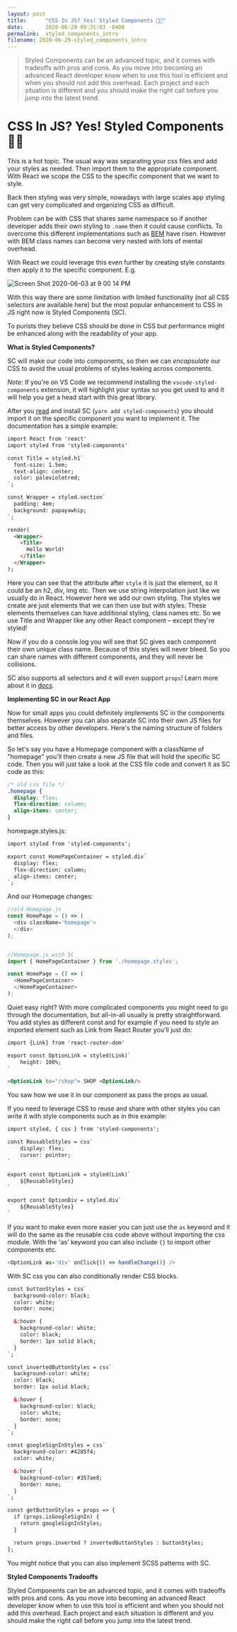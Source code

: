 ```yaml
---
layout: post
title:      "CSS In JS? Yes! Styled Components 💅🏽"
date:       2020-06-29 09:31:03 -0400
permalink:  styled_components_intro
filename: 2020-06-29-styled_components_intro
---
```


> Styled Components can be an advanced topic, and it comes with tradeoffs with pros and cons. As you move into becoming an advanced React developer know when to use this tool is efficient and when you should not add this overhead. Each project and each situation is different and you should make the right call before you jump into the latest trend. 

# CSS In JS? Yes! Styled Components 💅🏽

This is a hot topic. The usual way was separating your css files and add your styles as needed. Then import them to the appropriate component. With React we scope the CSS to the specific component that we want to style.

Back then styling was very simple, nowadays with large scales app styling can get very complicated and organizing CSS as difficult. 

Problem can be with CSS that shares same namespace so if another developer adds their own styling to `.name` then it could cause conflicts. To overcome this different implementations such as [BEM](http://getbem.com/) have risen. However with BEM class names can become very nested with lots of mental overhead. 

With React we could leverage this even further by creating style constants then apply it to the specific component. E.g.

![Screen Shot 2020-06-03 at 9 00 14 PM](https://user-images.githubusercontent.com/15071636/83706504-43ad2e80-a5dd-11ea-8564-d654dc5aa643.png)

With this way there are some limitation with limited functionality (not all CSS selectors are available here) but the most popular enhancement to CSS in JS right now is Styled Components (SC).

To purists they believe CSS should be done in CSS but performance might be enhanced along with the readability of your app.

**What is Styled Components?**

SC will make our code into components, so then we can *encapsulate* our CSS to avoid the usual problems of styles leaking across components.

*Note*: If you're on VS Code we recommend installing the `vscode-styled-components` extension, it will highlight your syntax so you get used to and it will help you get a head start with this great library.

After you [read](https://styled-components.com/) and install SC (`yarn add styled-components`) you should import it on the specific component you want to implement it. The documentation has a simple example:

```html
import React from 'react'
import styled from 'styled-components'

const Title = styled.h1`
  font-size: 1.5em;
  text-align: center;
  color: palevioletred;
`;

const Wrapper = styled.section`
  padding: 4em;
  background: papayawhip;
`;

render(
  <Wrapper>
    <Title>
      Hello World!
    </Title>
  </Wrapper>
);
```

Here you can see that the attribute after `style` it is just the element, so it could be an h2, div, img etc. Then we use string interpolation just like we usually do in React. However here we add our own styling. The styles we create are just elements that we can then use but with styles. These elements themselves can have additional styling, class names etc. So we use Title and Wrapper like any other React component – except they're styled!

Now if you do a console.log you will see that SC gives each component their own unique class name. Because of this styles will never bleed. So you can share names with different components, and they will never be collisions. 

SC also supports all selectors and it will even support `props`! Learn more about it in [docs](https://styled-components.com/docs/basics#passed-props).


**Implementing SC in our React App**

Now for small apps you could definitely implements SC in the components themselves. However you can also separate SC into their own JS files for better access by other developers. Here's the naming structure of folders and files.

So let's say you have a Homepage component with a className of "homepage" you'll then create a new JS file that will hold the specific SC code. Then you will just take a look at the CSS file code and convert it as SC code as this:

```css
/* old css file */
.homepage {
  display: flex;
  flex-direction: column;
  align-items: center;
}
```

homepage.styles.js:

```html
import styled from 'styled-components';

export const HomePageContainer = styled.div`
  display: flex;
  flex-direction: column;
  align-items: center;
`;
```

And our Homepage changes:

```js
//old Homepage.js
const HomePage = () => (
  <div className='homepage'>
  </div>
);


//Homepage.js with SC
import { HomePageContainer } from './homepage.styles';

const HomePage = () => (
  <HomePageContainer>
  </HomePageContainer>
);
```

Quiet easy right? With more complicated components you might need to go through the documentation, but all-in-all usually is pretty straightforward. You add styles as different const and for example if you need to style an imported element such as Link from React Router you'll just do:

```html
import {Link} from 'react-router-dom'

export const OptionLink = styled(Link)`
    height: 100%;
`

<OptionLink to="/shop"> SHOP <OptionLink/>
```

You saw how we use it in our component as pass the props as usual.

If you need to leverage CSS to reuse and share with other styles you can write it with style components such as in this example:

```html
import styled, { css } from 'styled-components';

const ReusableStyles = css`
    display: flex;
    cursor: pointer;
`

export const OptionLink = styled(Link)`
    ${ReusableStyles}
`

export const OptionDiv = styled.div`
    ${ReusableStyles}
`
```

If you want to make even more easier you can just use the `as` keyword and it will do the same as the reusable css code above without importing the css module. With the 'as' keyword you can also include `{}` to import other components etc. 

```js
<OptionLink as='div' onClick{() => handleChange()} />
```

With SC css you can also conditionally render CSS blocks.

```html
const buttonStyles = css`
  background-color: black;
  color: white;
  border: none;

  &:hover {
    background-color: white;
    color: black;
    border: 1px solid black;
  }
`;

const invertedButtonStyles = css`
  background-color: white;
  color: black;
  border: 1px solid black;

  &:hover {
    background-color: black;
    color: white;
    border: none;
  }
`;

const googleSignInStyles = css`
  background-color: #4285f4;
  color: white;

  &:hover {
    background-color: #357ae8;
    border: none;
  }
`;

const getButtonStyles = props => {
  if (props.isGoogleSignIn) {
    return googleSignInStyles;
  }

  return props.inverted ? invertedButtonStyles : buttonStyles;
};
```

You might notice that you can also implement SCSS patterns with SC.

**Styled Components Tradeoffs**

Styled Components can be an advanced topic, and it comes with tradeoffs with pros and cons. As you move into becoming an advanced React developer know when to use this tool is efficient and when you should not add this overhead. Each project and each situation is different and you should make the right call before you jump into the latest trend. 